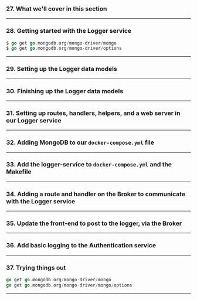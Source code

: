 ### 27. What we'll cover in this section

***

### 28. Getting started with the Logger service
```go
$ go get go.mongodb.org/mongo-driver/mongo
$ go get go.mongodb.org/mongo-driver/options
```

***

### 29. Setting up the Logger data models

***

### 30. Finishing up the Logger data models

***

### 31. Setting up routes, handlers, helpers, and a web server in our Logger service

***

### 32. Adding MongoDB to our `docker-compose.yml` file

***

### 33. Add the logger-service to `docker-compose.yml` and the Makefile

***

### 34. Adding a route and handler on the Broker to communicate with the Logger service

***

### 35. Update the front-end to post to the logger, via the Broker

***

### 36. Add basic logging to the Authentication service

***

### 37. Trying things out
```go
go get go.mongodb.org/mongo-driver/mongo
go get go.mongodb.org/mongo-driver/mongo/options
```

***
